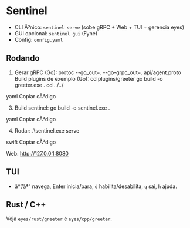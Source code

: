 ﻿# Sentinel

- CLI Ãºnico: `sentinel serve` (sobe gRPC + Web + TUI + gerencia eyes)
- GUI opcional: `sentinel gui` (Fyne)
- Config: `config.yaml`

## Rodando

1) Gerar gRPC (Go):
protoc --go_out=. --go-grpc_out=. api/agent.proto
Build plugins de exemplo (Go):
cd plugins/greeter
go build -o greeter.exe .
cd ../../

yaml
Copiar cÃ³digo

3) Build sentinel:
go build -o sentinel.exe .

yaml
Copiar cÃ³digo

4) Rodar:
.\sentinel.exe serve

swift
Copiar cÃ³digo

Web: http://127.0.0.1:8080

## TUI
- â†‘/â†“ navega, Enter inicia/para, `d` habilita/desabilita, `q` sai, `h` ajuda.

## Rust / C++
Veja `eyes/rust/greeter` e `eyes/cpp/greeter`.

